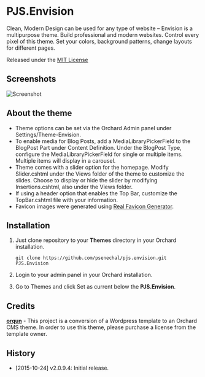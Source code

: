 PJS.Envision
===========
Clean, Modern Design can be used for any type of website – Envision is a multipurpose theme. Build professional and modern websites. Control every pixel of this theme. Set your colors, background patterns, change layouts for different pages.

Released under the [MIT License](http://opensource.org/licenses/mit-license.php)

## Screenshots

![Screenshot](https://raw.github.com/psenechal/PJS.Envision/master/Theme.png)

## About the theme

* Theme options can be set via the Orchard Admin panel under Settings/Theme-Envision.
* To enable media for Blog Posts, add a MediaLibraryPickerField to the BlogPost Part under Content Definition. Under the BlogPost Type, configure the MediaLibraryPickerField for single or multiple items. Multiple items will display in a carousel.
* Theme comes with a slider option for the homepage. Modify Slider.cshtml under the Views folder of the theme to customize the slides. Choose to display or hide the slider by modifying Insertions.cshtml, also under the Views folder.
* If using a header option that enables the Top Bar, customize the TopBar.cshtml file with your information.
* Favicon images were generated using [Real Favicon Generator](http://realfavicongenerator.net/).

## Installation

1. Just clone repository to your **Themes** directory in your Orchard installation.

	```
	git clone https://github.com/psenechal/pjs.envision.git PJS.Envision
	```

2. Login to your admin panel in your Orchard installation.
3. Go to Themes and click Set as current below the **PJS.Envision**.

## Credits

**[orqun](http://themeforest.net/item/envision-responsive-retina-multipurpose-theme/5928018)** - This project is a conversion of a Wordpress template to an Orchard CMS theme. In order to use this theme, please purchase a license from the template owner.

## History

* [2015-10-24] v2.0.9.4: Initial release.
